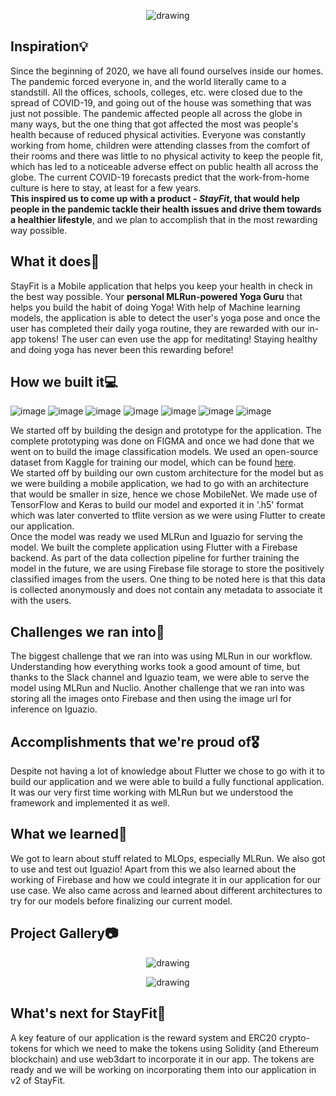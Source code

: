 <p align="center">
<img src="https://github.com/elecTRON-Fellowship/StayFit/blob/aayush_design/design/Logo%20-%20SF(1).png" alt="drawing"/>
</p>

## Inspiration💡
Since the beginning of 2020, we have all found ourselves inside our homes. The pandemic forced everyone in, and the world literally came to a standstill. All the offices, schools, colleges, etc. were closed due to the spread of COVID-19, and going out of the house was something that was just not possible. The pandemic affected people all across the globe in many ways, but the one thing that got affected the most was people's health because of reduced physical activities. Everyone was constantly working from home, children were attending classes from the comfort of their rooms and there was little to no physical activity to keep the people fit, which has led to a noticeable adverse effect on public health all across the globe. The current COVID-19 forecasts predict that the work-from-home culture is here to stay, at least for a few years.</br>
**This inspired us to come up with a product - _StayFit_, that would help people in the pandemic tackle their health issues and drive them towards a healthier lifestyle**, and we plan to accomplish that in the most rewarding way possible.

## What it does💾
StayFit is a Mobile application that helps you keep your health in check in the best way possible. Your **personal MLRun-powered Yoga Guru** that helps you build the habit of doing Yoga! With help of Machine learning models, the application is able to detect the user's yoga pose and once the user has completed their daily yoga routine, they are rewarded with our in-app tokens! The user can even use the app for meditating! Staying healthy and doing yoga has never been this rewarding before!

## How we built it💻
![image](https://img.shields.io/badge/Python-3776AB?style=for-the-badge&logo=python&logoColor=white)
![image](https://img.shields.io/badge/TensorFlow-FF6F00?style=for-the-badge&logo=TensorFlow&logoColor=white)
![image](https://img.shields.io/badge/Keras-D00000?style=for-the-badge&logo=Keras&logoColor=white)
![image](https://img.shields.io/badge/Flutter-02569B?style=for-the-badge&logo=flutter&logoColor=white)
![image](https://img.shields.io/badge/Dart-0175C2?style=for-the-badge&logo=dart&logoColor=white)
![image](https://img.shields.io/badge/firebase-ffca28?style=for-the-badge&logo=firebase&logoColor=black)
![image](https://img.shields.io/badge/Figma-F24E1E?style=for-the-badge&logo=figma&logoColor=white)


We started off by building the design and prototype for the application. The complete prototyping was done on FIGMA and once we had done that we went on to build the image classification models. We used an open-source dataset from Kaggle for training our model, which can be found [here](https://www.kaggle.com/niharika41298/yoga-poses-dataset).</br> 
We started off by building our own custom architecture for the model but as we were building a mobile application, we had to go with an architecture that would be smaller in size, hence we chose MobileNet. We made use of TensorFlow and Keras to build our model and exported it in '.h5' format which was later converted to tflite version as we were using Flutter to create our application.</br>
Once the model was ready we used MLRun and Iguazio for serving the model. We built the complete application using Flutter with a Firebase backend. As part of the data collection pipeline for further training the model in the future, we are using Firebase file storage to store the positively classified images from the users. One thing to be noted here is that this data is collected anonymously and does not contain any metadata to associate it with the users.

## Challenges we ran into📕
The biggest challenge that we ran into was using MLRun in our workflow. Understanding how everything works took a good amount of time, but thanks to the Slack channel and Iguazio team, we were able to serve the model using MLRun and Nuclio. Another challenge that we ran into was storing all the images onto Firebase and then using the image url for inference on Iguazio. 

## Accomplishments that we're proud of🎖
Despite not having a lot of knowledge about Flutter we chose to go with it to build our application and we were able to build a fully functional application. It was our very first time working with MLRun but we understood the framework and implemented it as well.

## What we learned🎉
We got to learn about stuff related to MLOps, especially MLRun. We also got to use and test out Iguazio! Apart from this we also learned about the working of Firebase and how we could integrate it in our application for our use case. We also came across and learned about different architectures to try for our models before finalizing our current model.

## Project Gallery📷
<p align="center">
<img src="https://github.com/elecTRON-Fellowship/StayFit/blob/aayush_design/design/1.png" alt="drawing"/>
</p>
<p align="center">
<img src="https://github.com/elecTRON-Fellowship/StayFit/blob/aayush_design/design/2.png" alt="drawing"/>
</p>

## What's next for StayFit🚀
A key feature of our application is the reward system and ERC20 crypto-tokens for which we need to make the tokens using Solidity (and Ethereum blockchain) and use web3dart to incorporate it in our app. The tokens are ready and we will be working on incorporating them into our application in v2 of StayFit.
